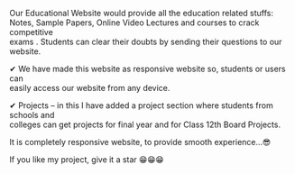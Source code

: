 
Our Educational Website would provide all the education related stuffs:  
Notes, Sample Papers, Online Video Lectures and courses to crack competitive  
exams . Students can clear their doubts by sending their questions to our website.  
  
✔ We have made this website as responsive website so, students or users can  
   easily access our website from  any device.  
 
✔ Projects – in this I have added a project section where students from schools and  
   colleges can get projects for final year and for Class 12th Board Projects.  
   
It is completely responsive website, to provide smooth experience...😎  

If you like my project, give it a star  😁😁😁

